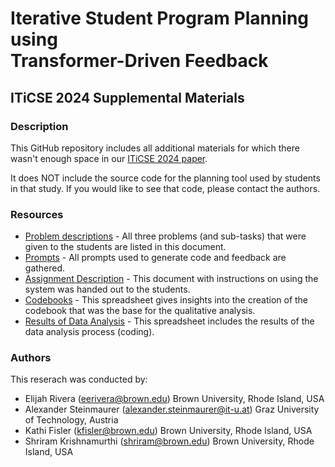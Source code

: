 # Iterative Student Program Planning using <br> Transformer-Driven Feedback
## ITiCSE 2024 Supplemental Materials

### Description
This GitHub repository includes all additional materials for which there wasn't enough space in our [ITiCSE 2024 paper](https://doi.org/10.1145/3649217.3653607).

It does NOT include the source code for the planning tool used by students in that study. If you would like to see that code, please contact the authors.

### Resources
- [Problem descriptions](resources/PROBLEMS.md) - All three problems (and sub-tasks) that were given to the students are listed in this document.
- [Prompts](resources/PROMPTS.md) - All prompts used to generate code and feedback are gathered.
- [Assignment Description](resources/Atlas-Assignment-Handout.pdf) - This document with instructions on using the system was handed out to the students.
- [Codebooks](https://github.com/xstone93/atlas/raw/7402168d33b4061da802064be4c23ddbc154c8c6/resources/Codebook%20for%20Atlas%20Plans.xlsx) - This spreadsheet gives insights into the creation of the codebook that was the base for the qualitative analysis.
- [Results of Data Analysis](https://github.com/xstone93/atlas/raw/main/resources/Data%20Analysis.xlsx) - This spreadsheet includes the results of the data analysis process (coding).

### Authors
This reserach was conducted by:
* Elijah Rivera (eerivera@brown.edu) Brown University, Rhode Island, USA
* Alexander Steinmaurer (alexander.steinmaurer@it-u.at) Graz University of Technology, Austria
* Kathi Fisler (kfisler@brown.edu) Brown University, Rhode Island, USA
* Shriram Krishnamurthi (shriram@brown.edu) Brown University, Rhode Island, USA

